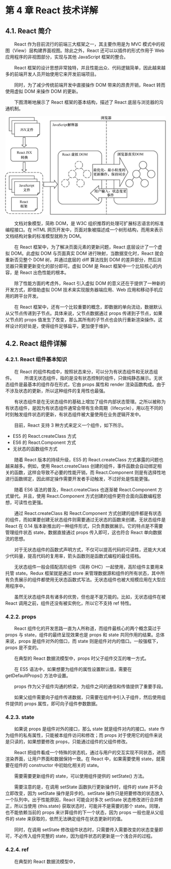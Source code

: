 # 第 4 章 React 技术详解

## 4.1. React 简介

　　React 作为目前流行的前端三大框架之一，其主要作用是为 MVC 模式中的视图（View）层构建界面视图。除此之外，React 还可以以插件的形式作用于 Web 应用程序的非视图部分，实现与其他 JavaScript 框架的整合。

　　React 框架的设计思想非常独特，并且性能出众、代码逻辑简单，因此越来越多的前端开发人员开始使用它来开发前端项目。

　　同时，为了减少传统前端开发中直接操作 DOM 带来的昂贵开销，React 转而使用虚拟 DOM 来操作 DOM 的更新。

　　下图清晰地展示了 React 框架的基本结构，描述了 React 底层与浏览器的沟通机制。

![](image/React框架结构原理示意图.jpeg)

　　文档对象模型，简称 DOM，是 W3C 组织推荐的处理可扩展标志语言的标准编程接口。在 HTML 网页开发中，页面对象被描述成一个树形结构，而用来表示文档结构对象的标准模型就称为 DOM。

　　在 React 框架中，为了解决页面元素的更新问题，React 底层设计了一个虚拟 DOM。此虚拟 DOM 与页面真实 DOM 进行映射，当数据变化时，React 就会重新否见整个 DOM 树，并通过底层的 diff 算法找到 DOM 的差异部分，然后浏览器只需要更新变化的部分即可。虚拟 DOM 是 React 框架中一个比较核心的内容，是 React 出色性能的根本。

　　除了性能方面的考虑外，React 引入虚拟 DOM 的意义还在于提供了一种新的开发方式，即借助虚拟 DOM 技术来实现服务器端应用、Web 应用和移动手机应用的跨平台开发。

　　在 React 框架中，还有一个比较重要的概念，即数据的单向流动，数据默认从父节点传递到子节点。具体来说，父节点数据通过 props 传递到子节点，如果父节点的 props 值发生了改变，那么其所有的子节点也会执行重新渲染操作。这样设计的好处是，使得组件足够扁平，更加便于维护。

##  4.2. React 组件详解

### 4.2.1. React 组件基本知识

　　在 React 的组件构成中，按照状态来分，可以分为有状态组件和无状态组件。
　　所谓无状态组件，指的是没有状态控制的组件，只做纯静态展示。无状态组件是最基本的组件存在形式，它由 props 属性和 render 渲染函数构成。由于不涉及状态的更新，所以这种组件的复用性也最强。

　　有状态组件是在无状态组件的基础上增加了组件内部状态管理。之所以被称为有状态组件，是因为有状态组件通常会带有生命周期（lifecycle），用以在不同的时刻触发组件状态的更新，有状态组件被大量使用在业务逻辑开发中。

　　目前，React 支持 3 种方式来定义一个组件，如下所示。

* ES5 的 React.createClass 方式
* ES6 的 React.Component 方式
* 无状态的函数组件方式

　　随着 React 版本的持续升级，ES5 的 React.createClass 方式暴露的问题也越来越多。例如，使用 React.createClass 创建的组件，事件函数会自动绑定相关的函数，这样会导致不必要的性能开销，而 React.Component 则是有选择性地进行函数绑定，因此绑定操作需要开发者手动触发，不过好处是性能更强。

　　随着 ES6 语法的普及，React.createClass 也逐渐被 React.Component 方式替代。并且，使用 React.Component 方式创建的组件更符合面向函数编程思想，可读性也更强。

　　通过 React.createClass 和 React.Component 方式创建的组件都是有状态的组件，而如果要创建无状态组件则需要通过无状态的函数来创建。无状态组件是 React 在 0.14 版本新推出的一种组件形式，只负责数据展示。它的特点是不需要管理组件状态 state，数据直接通过 props 传入即可，这也符合 React 单向数据流的思想。

　　对于无状态组件的函数式声明方式，不仅可以提高代码的可读性，还能大大减少代码量，提高代码的复用率，箭头函数则是函数式编程的最佳搭档。

　　无状态组件一般会搭配高阶组件（简称 OHC）一起使用，高阶组件主要用来托管 state。Redux 框架就是通过 store 来管理数据源和组件的所有状态，其中所有负责展示的组件都使用无状态函数式写法。无状态组件也被大规模应用在大型应用程序中。

　　虽然无状态组件具有诸多的优势，但也是不是万能的。比如，无状态组件在被 React 调用之前，组件还没有被实例化，所以它不支持 ref 特性。

### 4.2.2. props

　　React 组件化的开发思路一直为人所称道，而组件最核心的两个概念莫过于 props 与 state，组件的最终呈现效果也是 props 和 state 共同作用的结果。总体来说，props 是组件对外的借口，而  state 则是组件对内的借口。一般强框下，props 是不变的。

　　在典型的 React 数据流模型中，props 时父子组件交互的唯一方式。

　　在 ES5 语法中，如果想要为组件的属性设置默认值，需要在 getDefaultProps() 方法中设置。

　　props 作为父子组件沟通的桥梁，为组件之间的通信和传值提供了重要手段。

　　如果父组件需要向子组件传递数据，只需要在组件中引入子组件，然后使用组件提供的 props 属性，即可向子组件参数数据。

### 4.2.3. state

　　如果说 props 是组件对外的接口，那么 state 就是组件对内的接口。state 作为组件的私有属性，只能被本组件访问和修改；而 props 对于使用它的组件来说是只读的，如果想要修改 props，只能通过组件的父组件修改。

　　React 把组件看成一个特殊的状态机，通过与用户的交互实现不同状态，进而渲染界面，让用户界面和数据保持一致。在 React 中，如果需要使用 state，就需要在组件的 constructor 中初始化相关的 state。

　　需要需要更新组件的 state，可以使用组件提供的 setState() 方法。

　　需要注意的是，在调用 setState 函数执行更新操作时，组件的 state 并不会立即改变，因为 setState 操作是异步的。setState 操作只是把要修改的状态放入一个队列中。出于性能原因，React 可能会对多次 setState 状态修改进行合并修正，所以当使用 {this.state} 获取状态时，可能并不是需要的那个 state。同理，也不能依赖当前的 props 来计算组件的下一个状态，因为 props 一般也是从父组件的 state 来获取的，依然无法确定组件在状态更新时的值。

　　同时，在调用 setState 修改组件状态时，只需要传入需要改变的状态变量即可，不必传入组件完整的 state，因为组件状态的更新是一个浅合并的过程。

### 4.2.4. ref

　　在典型的 React 数据流模型中，

